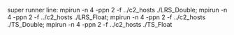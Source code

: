 super runner line:
mpirun -n 4 -ppn 2 -f ../c2_hosts ./LRS_Double; mpirun -n 4 -ppn 2 -f ../c2_hosts ./LRS_Float; mpirun -n 4 -ppn 2 -f ../c2_hosts ./TS_Double; mpirun -n 4 -ppn 2 -f ../c2_hosts ./TS_Float